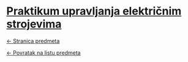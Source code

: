 # [Praktikum upravljanja električnim strojevima](https://www.github.com/studosi-fer/PUES)
[<- Stranica predmeta](https://www.fer.unizg.hr/predmet/pues)

[<- Povratak na listu predmeta](https://www.github.com/studosi/FER)
